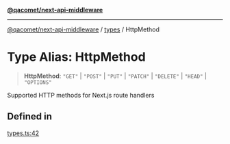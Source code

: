 [**@qacomet/next-api-middleware**](../../README.md)

***

[@qacomet/next-api-middleware](../../modules.md) / [types](../README.md) / HttpMethod

# Type Alias: HttpMethod

> **HttpMethod**: `"GET"` \| `"POST"` \| `"PUT"` \| `"PATCH"` \| `"DELETE"` \| `"HEAD"` \| `"OPTIONS"`

Supported HTTP methods for Next.js route handlers

## Defined in

[types.ts:42](https://github.com/QAComet/next-api-middleware/blob/6739ab5271f3727ce92c719bfebcda9983182dd7/src/types.ts#L42)
